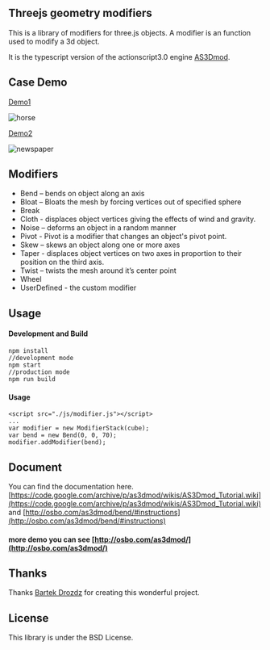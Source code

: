 ## Threejs geometry modifiers
This is a library of modifiers for three.js objects. A modifier is an function used to modify a 3d object.   

It is the typescript version of the actionscript3.0 engine [AS3Dmod](https://code.google.com/archive/p/as3dmod/).

## Case Demo
[Demo1](https://a-jie.github.io/threejs-geometry-modifiers/example/demo.html) 

![horse](https://a-jie.github.io/threejs-geometry-modifiers/example/images/pic1.png)

[Demo2](https://a-jie.github.io/threejs-geometry-modifiers/example/demo2.html) 

![newspaper](https://a-jie.github.io/threejs-geometry-modifiers/example/images/pic2.png)

## Modifiers

* Bend – bends on object along an axis
* Bloat – Bloats the mesh by forcing vertices out of specified sphere
* Break
* Cloth - displaces object vertices giving the effects of wind and gravity.
* Noise – deforms an object in a random manner
* Pivot - Pivot is a modifier that changes an object's pivot point.
* Skew – skews an object along one or more axes
* Taper - displaces object vertices on two axes in proportion to their position on the third axis.
* Twist – twists the mesh around it’s center point
* Wheel
* UserDefined - the custom modifier

## Usage

#### Development and Build

```
npm install
//development mode
npm start
//production mode
npm run build
```
#### Usage 
```
<script src="./js/modifier.js"></script>
...
var modifier = new ModifierStack(cube);
var bend = new Bend(0, 0, 70);
modifier.addModifier(bend);
```

## Document
You can find the documentation here.[https://code.google.com/archive/p/as3dmod/wikis/AS3Dmod_Tutorial.wiki](https://code.google.com/archive/p/as3dmod/wikis/AS3Dmod_Tutorial.wiki)
and [http://osbo.com/as3dmod/bend/#instructions](http://osbo.com/as3dmod/bend/#instructions)

#### more demo you can see [http://osbo.com/as3dmod/](http://osbo.com/as3dmod/)

## Thanks

Thanks [Bartek Drozdz](http://bartekdrozdz.com/) for creating this wonderful project.

## License
This library is under the BSD License.